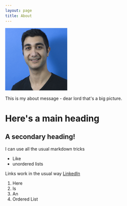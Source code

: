 ```yaml
---
layout: page
title: About
---
```


<!--
	![A picture of me](/assets/pictures/self_500x500.jpg)
-->

<img src="/assets/pictures/self_500x500.jpg" alt="Self" style="width: 200px;"/>

<p class="message">
  This is my about message - dear lord that's a big picture.
</p>

# Here's a main heading

## A secondary heading!

I can use all the usual markdown tricks

* Like
* unordered lists

Links work in the usual way [LinkedIn](http://linkedin.com/in/sepandapouryahya/)

1. Here 
2. Is
3. An 
4. Ordered List